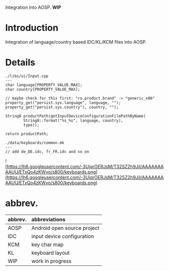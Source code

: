 Integration into AOSP. **WIP**

# Introduction #

Integration of language/country based IDC/KL/KCM files into AOSP.


# Details #

```
./libs/ui/Input.cpp
---
char language[PROPERTY_VALUE_MAX];
char country[PROPERTY_VALUE_MAX];

// maybe check for this first: "ro.product.brand" -> "generic_x86"
property_get("persist.sys.language", language, "");
property_get("persist.sys.country"), country, "");

String8 productPath(getInputDeviceConfigurationFilePathByName(
        String8::format("%s_%s", language, country),
        type));

return productPath;
```

```
./data/keyboards/common.mk
---
// add de_DE.idc, fr_FR.idc and so on
```

![https://lh6.googleusercontent.com/-3UjqrOERJsM/T32SZ2h9JiI/AAAAAAAAAUU/ETxQo4zKWvo/s800/keyboards.png](https://lh6.googleusercontent.com/-3UjqrOERJsM/T32SZ2h9JiI/AAAAAAAAAUU/ETxQo4zKWvo/s800/keyboards.png)

# abbrev. #

| abbrev. | abbreviations |
|:--------|:--------------|
| AOSP | Android open source project |
| IDC | input device configuration |
| KCM | key char map |
| KL | keyboard layout |
| WIP | work in progress |